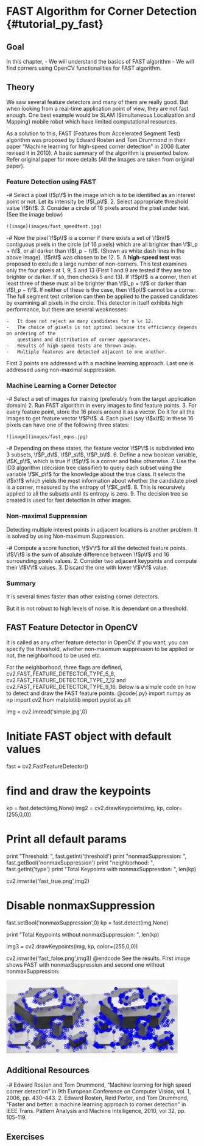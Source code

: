 FAST Algorithm for Corner Detection {#tutorial_py_fast}
===================================

Goal
----

In this chapter,
    -   We will understand the basics of FAST algorithm
    -   We will find corners using OpenCV functionalities for FAST algorithm.

Theory
------

We saw several feature detectors and many of them are really good. But when looking from a real-time
application point of view, they are not fast enough. One best example would be SLAM (Simultaneous
Localization and Mapping) mobile robot which have limited computational resources.

As a solution to this, FAST (Features from Accelerated Segment Test) algorithm was proposed by
Edward Rosten and Tom Drummond in their paper "Machine learning for high-speed corner detection" in
2006 (Later revised it in 2010). A basic summary of the algorithm is presented below. Refer original
paper for more details (All the images are taken from original paper).

### Feature Detection using FAST

-#  Select a pixel \f$p\f$ in the image which is to be identified as an interest point or not. Let its
    intensity be \f$I_p\f$.
2.  Select appropriate threshold value \f$t\f$.
3.  Consider a circle of 16 pixels around the pixel under test. (See the image below)

    ![image](images/fast_speedtest.jpg)

-#  Now the pixel \f$p\f$ is a corner if there exists a set of \f$n\f$ contiguous pixels in the circle (of
    16 pixels) which are all brighter than \f$I_p + t\f$, or all darker than \f$I_p − t\f$. (Shown as white
    dash lines in the above image). \f$n\f$ was chosen to be 12.
5.  A **high-speed test** was proposed to exclude a large number of non-corners. This test examines
    only the four pixels at 1, 9, 5 and 13 (First 1 and 9 are tested if they are too brighter or
    darker. If so, then checks 5 and 13). If \f$p\f$ is a corner, then at least three of these must all
    be brighter than \f$I_p + t\f$ or darker than \f$I_p − t\f$. If neither of these is the case, then \f$p\f$
    cannot be a corner. The full segment test criterion can then be applied to the passed candidates
    by examining all pixels in the circle. This detector in itself exhibits high performance, but
    there are several weaknesses:

    -   It does not reject as many candidates for n \< 12.
    -   The choice of pixels is not optimal because its efficiency depends on ordering of the
        questions and distribution of corner appearances.
    -   Results of high-speed tests are thrown away.
    -   Multiple features are detected adjacent to one another.

First 3 points are addressed with a machine learning approach. Last one is addressed using
non-maximal suppression.

### Machine Learning a Corner Detector

-#  Select a set of images for training (preferably from the target application domain)
2.  Run FAST algorithm in every images to find feature points.
3.  For every feature point, store the 16 pixels around it as a vector. Do it for all the images to
    get feature vector \f$P\f$.
4.  Each pixel (say \f$x\f$) in these 16 pixels can have one of the following three states:

    ![image](images/fast_eqns.jpg)

-#  Depending on these states, the feature vector \f$P\f$ is subdivided into 3 subsets, \f$P_d\f$, \f$P_s\f$,
    \f$P_b\f$.
6.  Define a new boolean variable, \f$K_p\f$, which is true if \f$p\f$ is a corner and false otherwise.
7.  Use the ID3 algorithm (decision tree classifier) to query each subset using the variable \f$K_p\f$
    for the knowledge about the true class. It selects the \f$x\f$ which yields the most information
    about whether the candidate pixel is a corner, measured by the entropy of \f$K_p\f$.
8.  This is recursively applied to all the subsets until its entropy is zero.
9.  The decision tree so created is used for fast detection in other images.

### Non-maximal Suppression

Detecting multiple interest points in adjacent locations is another problem. It is solved by using
Non-maximum Suppression.

-#  Compute a score function, \f$V\f$ for all the detected feature points. \f$V\f$ is the sum of absolute
    difference between \f$p\f$ and 16 surrounding pixels values.
2.  Consider two adjacent keypoints and compute their \f$V\f$ values.
3.  Discard the one with lower \f$V\f$ value.

### Summary

It is several times faster than other existing corner detectors.

But it is not robust to high levels of noise. It is dependant on a threshold.

FAST Feature Detector in OpenCV
-------------------------------

It is called as any other feature detector in OpenCV. If you want, you can specify the threshold,
whether non-maximum suppression to be applied or not, the neighborhood to be used etc.

For the neighborhood, three flags are defined, cv2.FAST_FEATURE_DETECTOR_TYPE_5_8,
cv2.FAST_FEATURE_DETECTOR_TYPE_7_12 and cv2.FAST_FEATURE_DETECTOR_TYPE_9_16. Below is a
simple code on how to detect and draw the FAST feature points.
@code{.py}
import numpy as np
import cv2
from matplotlib import pyplot as plt

img = cv2.imread('simple.jpg',0)

# Initiate FAST object with default values
fast = cv2.FastFeatureDetector()

# find and draw the keypoints
kp = fast.detect(img,None)
img2 = cv2.drawKeypoints(img, kp, color=(255,0,0))

# Print all default params
print "Threshold: ", fast.getInt('threshold')
print "nonmaxSuppression: ", fast.getBool('nonmaxSuppression')
print "neighborhood: ", fast.getInt('type')
print "Total Keypoints with nonmaxSuppression: ", len(kp)

cv2.imwrite('fast_true.png',img2)

# Disable nonmaxSuppression
fast.setBool('nonmaxSuppression',0)
kp = fast.detect(img,None)

print "Total Keypoints without nonmaxSuppression: ", len(kp)

img3 = cv2.drawKeypoints(img, kp, color=(255,0,0))

cv2.imwrite('fast_false.png',img3)
@endcode
See the results. First image shows FAST with nonmaxSuppression and second one without
nonmaxSuppression:

![image](images/fast_kp.jpg)

Additional Resources
--------------------

-#  Edward Rosten and Tom Drummond, “Machine learning for high speed corner detection” in 9th
    European Conference on Computer Vision, vol. 1, 2006, pp. 430–443.
2.  Edward Rosten, Reid Porter, and Tom Drummond, "Faster and better: a machine learning approach to
    corner detection" in IEEE Trans. Pattern Analysis and Machine Intelligence, 2010, vol 32, pp.
    105-119.

Exercises
---------
